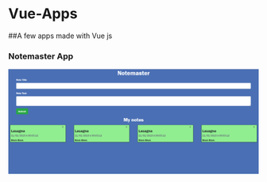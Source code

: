 # Vue-Apps
##A few apps made with Vue js

### Notemaster App
![alt text](https://github.com/Rafik-Belkadi/Vue-Apps/blob/master/Applications/Screenshots/Notemaster.png)
